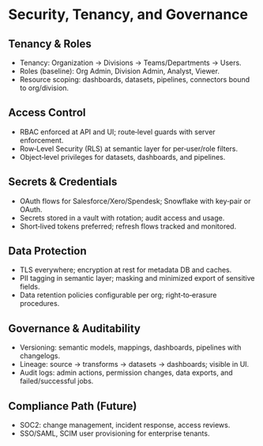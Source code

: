# Security, Tenancy, and Governance

## Tenancy & Roles

- Tenancy: Organization → Divisions → Teams/Departments → Users.
- Roles (baseline): Org Admin, Division Admin, Analyst, Viewer.
- Resource scoping: dashboards, datasets, pipelines, connectors bound to org/division.

## Access Control

- RBAC enforced at API and UI; route‑level guards with server enforcement.
- Row‑Level Security (RLS) at semantic layer for per‑user/role filters.
- Object‑level privileges for datasets, dashboards, and pipelines.

## Secrets & Credentials

- OAuth flows for Salesforce/Xero/Spendesk; Snowflake with key‑pair or OAuth.
- Secrets stored in a vault with rotation; audit access and usage.
- Short‑lived tokens preferred; refresh flows tracked and monitored.

## Data Protection

- TLS everywhere; encryption at rest for metadata DB and caches.
- PII tagging in semantic layer; masking and minimized export of sensitive fields.
- Data retention policies configurable per org; right‑to‑erasure procedures.

## Governance & Auditability

- Versioning: semantic models, mappings, dashboards, pipelines with changelogs.
- Lineage: source → transforms → datasets → dashboards; visible in UI.
- Audit logs: admin actions, permission changes, data exports, and failed/successful jobs.

## Compliance Path (Future)

- SOC2: change management, incident response, access reviews.
- SSO/SAML, SCIM user provisioning for enterprise tenants.

